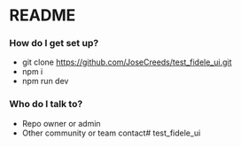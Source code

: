 # README

### How do I get set up?

-   git clone https://github.com/JoseCreeds/test_fidele_ui.git
-   npm i
-   npm run dev

### Who do I talk to?

-   Repo owner or admin
-   Other community or team contact# test_fidele_ui
